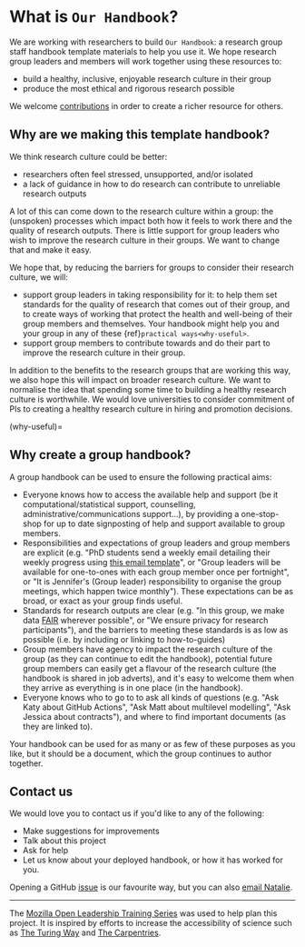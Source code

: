 # What is `Our Handbook`?

We are working with researchers to build `Our Handbook`: a research group staff handbook template materials to help you use it. 
We hope research group leaders and members will work together using these resources to:
- build a healthy, inclusive, enjoyable research culture in their group 
- produce the most ethical and rigorous research possible

We welcome [contributions](./contributing) in order to create a richer resource for others.


## Why are we making this template handbook?
We think research culture could be better:
* researchers often feel stressed, unsupported, and/or isolated
* a lack of guidance in how to do research can contribute to unreliable research outputs

A lot of this can come down to the research culture within a group: the (unspoken) processes which impact both how it feels to work there and the quality of research outputs. 
There is little support for group leaders who wish to improve the research culture in their groups. We want to change that and make it easy.

We hope that, by reducing the barriers for groups to consider their research culture, we will:
- support group leaders in taking responsibility for it: to help them set standards for the quality of research that comes out of their group, and to create ways of working that protect the health and well-being of their group members and themselves. Your handbook might help you and your group in any of these {ref}`practical ways<why-useful>`.
- support group members to contribute towards and do their part to improve the research culture in their group.

In addition to the benefits to the research groups that are working this way, we also hope this will impact on broader research culture. 
We want to normalise the idea that spending some time to building a healthy research culture is worthwhile. 
We would love universities to consider commitment of PIs to creating a healthy research culture in hiring and promotion decisions.

(why-useful)=
## Why create a group handbook?
A group handbook can be used to ensure the following practical aims:
* Everyone knows how to access the available help and support (be it computational/statistical support, counselling, administrative/communications support...), by providing a one-stop-shop for up to date signposting of help and support available to group members.
* Responsibilities and expectations of group leaders and group members are explicit (e.g. "PhD students send a weekly email detailing their weekly progress using [this email template](../template/resources/email-template.md)", or "Group leaders will be available for one-to-ones with each group member once per fortnight", or "It is Jennifer's (Group leader) responsibility to organise the group meetings, which happen twice monthly"). These expectations can be as broad, or exact as your group finds useful.
* Standards for research outputs are clear (e.g. "In this group, we make data [FAIR](https://www.nature.com/articles/sdata201618) wherever possible", or "We ensure privacy for research participants"), and the barriers to meeting these standards is as low as possible (i.e. by including or linking to how-to-guides)
* Group members have agency to impact the research culture of the group (as they can continue to edit the handbook), potential future group members can easily get a flavour of the research culture (the handbook is shared in job adverts), and it's easy to welcome them when they arrive as everything is in one place (in the handbook).
* Everyone knows who to go to to ask all kinds of questions (e.g. "Ask Katy about GitHub Actions", "Ask Matt about multilevel modelling", "Ask Jessica about contracts"), and where to find important documents (as they are linked to).

Your handbook can be used for as many or as few of these purposes as you like, but it should be a document, which the group continues to author together.

<!--
## Why create a group handbook with `Our Handbook`?
`Our Handbook` has the following useful features:
* Template handbook sections for you to mix, match, remix and edit to create the most useful handbook for your group in the shortest time.
* Template processes for running away days, team meetings, and more.
* Reduces the difficulty in maintaining your handbook, by providing testing and continuous integration, which:
  * Sets up your handbook as a GitHub Pages website to make it available to your team and others 
  * Automatically checks links in your handbook are still working 
-->

## Contact us
We would love you to contact us if you'd like to any of the following:
* Make suggestions for improvements
* Talk about this project
* Ask for help
* Let us know about your deployed handbook, or how it has worked for you.

Opening a GitHub [issue](https://github.com/very-good-science/research-handbook/issues/new) is our favourite way, but you can also [email Natalie](mailto:natalie.thurlby@bristol.ac.uk). 

----
The [Mozilla Open Leadership Training Series](https://mozilla.github.io/open-leadership-training-series/) was used to help plan this project. It is inspired by efforts to increase the accessibility of science such as [The Turing Way](https://github.com/alan-turing-institute/the-turing-way) and [The Carpentries](https://carpentries.org/).
